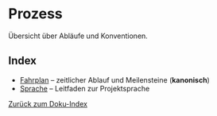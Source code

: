 # Prozess

Übersicht über Abläufe und Konventionen.

## Index
- [Fahrplan](fahrplan.md) – zeitlicher Ablauf und Meilensteine (**kanonisch**)
- [Sprache](sprache.md) – Leitfaden zur Projektsprache

[Zurück zum Doku-Index](coding/weltgewebe-programmierung/weltgewebe-repo/docs/README.md)
